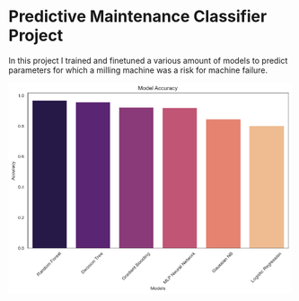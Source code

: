 # Predictive Maintenance Classifier Project
In this project I trained and finetuned a various amount of models to predict parameters for which a milling machine was a risk for machine failure.

![alt text](https://github.com/fatinys/Predictive-Mainenance/blob/fd7a0836e912d048e87fe7aa6af237574e6b3d35/Images/modelaccuracy.png)
